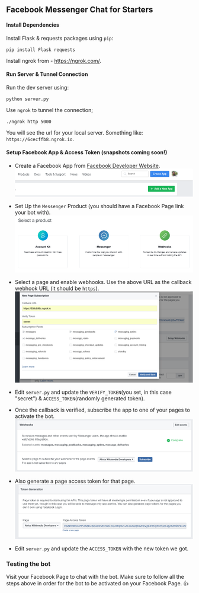 ## Facebook Messenger Chat for Starters


#### Install Dependencies

Install Flask & requests packages using `pip`:

```
pip install Flask requests
```

Install ngrok from - <a href="https://ngrok.com/">https://ngrok.com/</a>.



#### Run Server & Tunnel Connection

Run the dev server using: 

```
python server.py
```

Use `ngrok` to tunnel the connection; 

```
./ngrok http 5000
```

You will see the url for your local server. Something like: `https://6cecffb8.ngrok.io`. 




#### Setup Facebook App & Access Token (snapshots coming soon!)

* Create a Facebook App from [Facebook Developer Website](https://developers.facebook.com/).
![alt text](assets/create-app.png)

* Set Up the `Messenger` Product (you should have a Facebook Page link your bot with).
![alt text](assets/messenger-product.png)


* Select a page and enable webhooks. Use the above URL as the callback webhook URL (it should be `https`).
![alt text](assets/webhook.png)

* Edit `server.py` and update the `VERIFY_TOKEN`(you set, in this case "secret") & `ACCESS_TOKEN`(randomly generated token).


* Once the callback is verified, subscribe the app to one of your pages to activate the bot.
![alt text](assets/subscribe.png)

* Also generate a page access token for that page.
![alt text](assets/page-access-token.png)


* Edit `server.py` and update the `ACCESS_TOKEN` with the new token we got.




### Testing the bot

Visit your Facebook Page to chat with the bot. Make sure to follow all the steps above in order for the bot to 
be activated on your Facebook Page. :+1: